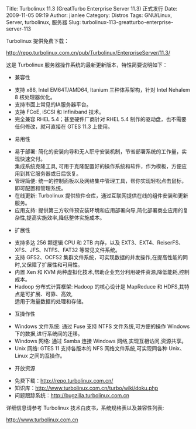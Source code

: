 Title: Turbolinux 11.3 (GreatTurbo Enterprise Server 11.3) 正式发行
Date: 2009-11-05 09:19
Author: jianlee
Category: Distros
Tags: GNU/Linux, Server, turbolinux, 服务器
Slug: turbolinux-113-greatturbo-enterprise-server-113

Turbolinux 提供免费下载：

<http://repo.turbolinux.com.cn/pub/Turbolinux/EnterpriseServer/11.3/>

这是 Turbolinux 服务器操作系统的最新更新版本，特性简要说明如下：

* 兼容性

- 支持 x86, Intel EM64T/AMD64, Itanium 三种体系架构，针对 Intel Nehalem
8 核处理器优化。  
- 支持市面上常见的IA服务器平台。  
- 支持 FCoE, iSCSI 和 Infiniband 技术。  
- 完全兼容 RHEL 5.4；甚至硬件厂商针对 RHEL 5.4
制作的驱动盘，也不需要任何修改，就可直接在 GTES 11.3 上使用。

* 易用性

- 易于部署:
简化的安装向导和无人职守安装机制，节省部署系统的工作量，实现快速交付。  
集成系统克隆工具,
可用于克隆配置好的操作系统和软件，作为模板，方便应用到其它服务器或日后恢复。  
- 管理简便:
统一的控制面板以及网络集中管理工具，帮你实现轻松点击鼠标，即可配置和管理系统。  
- 在线更新: Turbolinux
提供软件仓库，通过互联网提供在线的组件安装和更新服务。  
- 应用支持:
提供第三方软件预安装环境和应用部署向导,简化部署商业应用的复杂性,提高实施效率,降低整体实施成本。

* 扩展性

- 支持多达 256 颗逻辑 CPU 和 2TB 内存，以及
EXT3、EXT4、ReiserFS、XFS、JFS、NTFS、FAT32 等常见文件系统。  
- 支持 GFS2、OCFS2
集群文件系统，可实现数据的并发操作,在提高性能的同时,又保障了扩展性和可用性。  
- 内置 Xen 和 KVM
两种虚拟化技术,帮助企业充分利用硬件资源,降低能耗,控制成本。  
- Hadoop 分布式计算框架: Hadoop 的核心设计是 MapReduce 和
HDFS,其特点是可扩展、可靠、高效,  
适用于海量数据的处理和存储。

* 互操作性

- Windows 文件系统: 通过 Fuse 支持 NTFS 文件系统,可方便的操作 Windows
下的数据,进行系统间的迁移。  
- Windows 网络: 通过 Samba 连接 Windows 网络,实现互相访问,资源共享。  
- Unix 网络: GTES 11 支持各版本的 NFS 网络文件系统,可实现同各种
Unix、Linux 之间的互操作。

* 开放资源

- 免费下载：<http://repo.turbolinux.com.cn/>  
- 知识库：<http://www.turbolinux.com.cn/turbo/wiki/doku.php>  
- 问题跟踪系统：<http://bugzilla.turbolinux.com.cn>

详细信息请参考 Turbolinux 技术白皮书，系统规格表以及兼容性列表:

<http://www.turbolinux.com.cn>
